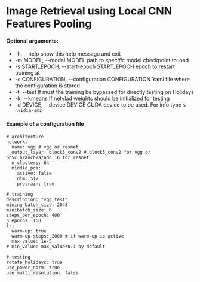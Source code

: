 # Image Retrieval using Local CNN Features Pooling

#### Optional arguments:
*  -h, --help            show this help message and exit
*  -m MODEL, --model MODEL
                        path to *specific* model checkpoint to load
*  -s START_EPOCH, --start-epoch START_EPOCH
                        epoch to restart training at
*  -c CONFIGURATION, --configuration CONFIGURATION
                        Yaml file where the configuration is stored
*  -t, --test            If must the training be bypassed for directly testing on Holidays
*  -k, --kmeans          If netvlad weights should be initialized for testing
*  -d DEVICE, --device DEVICE
                        CUDA device to be used. For info type `$ nvidia-smi`

#### Example of a configuration file 
```
# architecture
network:
  name: vgg # vgg or resnet
  output_layer: block5_conv2 # block5_conv2 for vgg or bn5c_branch2a/add_16 for resnet
  n_clusters: 64
  middle_pca:
    active: false
    dim: 512
    pretrain: true

# training
description: "vgg_test"
mining_batch_size: 2048
minibatch_size: 6
steps_per_epoch: 400
n_epochs: 160
lr:
  warm-up: true
  warm-up-steps: 2000 # if warm-up is active
  max_value: 1e-5
# min_value: max_value*0.1 by default

# testing
rotate_holidays: true
use_power_norm: true
use_multi_resolution: false
```
